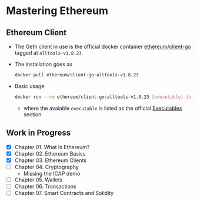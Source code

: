 # Mastering Ethereum

## Ethereum Client

- The Geth client in use is the official docker container [ethereum/client-go](https://hub.docker.com/r/ethereum/client-go) tagged at `alltools-v1.8.23`
- The installation goes as

  ```bash
  docker pull ethereum/client-go:alltools-v1.8.23
  ```

- Basic usage

  ```bash
  docker run --rm ethereum/client-go:alltools-v1.8.23 [executable] [options]
  ```

  - where the avaiable `executable` is listed as the official [Executables](https://github.com/ethereum/go-ethereum#executables) section

## Work in Progress

- [x] Chapter 01. What Is Ethereum?
- [x] Chapter 02. Ethereum Basics
- [x] Chapter 03. Ethereum Clients
- [ ] Chapter 04. Cryptography
  - Missing the ICAP demo
- [ ] Chapter 05. Wallets
- [ ] Chapter 06. Transactions
- [ ] Chapter 07. Smart Contracts and Solidity
